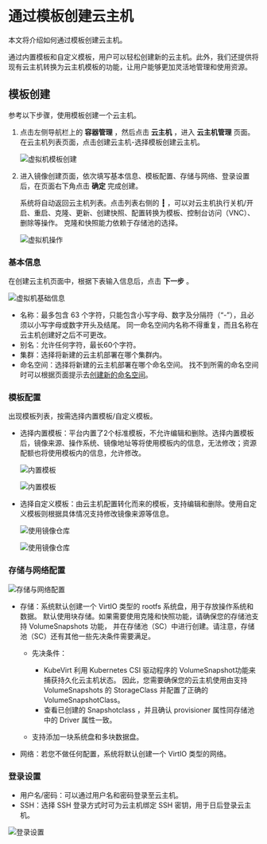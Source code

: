 # 通过模板创建云主机

本文将介绍如何通过模板创建云主机。

通过内置模板和自定义模板，用户可以轻松创建新的云主机。此外，我们还提供将现有云主机转换为云主机模板的功能，让用户能够更加灵活地管理和使用资源。

## 模板创建

参考以下步骤，使用模板创建一个云主机。

1. 点击左侧导航栏上的 __容器管理__ ，然后点击 __云主机__ ，进入 __云主机管理__ 页面。在云主机列表页面，点击创建云主机-选择模板创建云主机。

    ![虚拟机模板创建](../images/create-tep01.png)

2. 进入镜像创建页面，依次填写基本信息、模板配置、存储与网络、登录设置后，在页面右下角点击 __确定__ 完成创建。

    系统将自动返回云主机列表。点击列表右侧的 __┇__ ，可以对云主机执行关机/开启、重启、克隆、更新、创建快照、配置转换为模板、控制台访问（VNC）、删除等操作。
    克隆和快照能力依赖于存储池的选择。

    ![虚拟机操作](../images/create-tep02.png)

### 基本信息

在创建云主机页面中，根据下表输入信息后，点击 __下一步__ 。

![虚拟机基础信息](../images/create-tep03.png)

- 名称：最多包含 63 个字符，只能包含小写字母、数字及分隔符（“-”），且必须以小写字母或数字开头及结尾。
  同一命名空间内名称不得重复，而且名称在云主机创建好之后不可更改。
- 别名：允许任何字符，最长60个字符。
- 集群：选择将新建的云主机部署在哪个集群内。
- 命名空间：选择将新建的云主机部署在哪个命名空间。
  找不到所需的命名空间时可以根据页面提示去[创建新的命名空间](../../admin/kpanda/namespaces/createns.md)。

### 模板配置

出现模板列表，按需选择内置模板/自定义模板。

- 选择内置模板：平台内置了2个标准模板，不允许编辑和删除。选择内置模板后，镜像来源、操作系统、镜像地址等将使用模板内的信息，无法修改；资源配额也将使用模板内的信息，允许修改。
  
    ![内置模板](../images/create-tep04.png)

    ![内置模板](../images/create-tep05.png)

- 选择自定义模板：由云主机配置转化而来的模板，支持编辑和删除。使用自定义模板则根据具体情况支持修改镜像来源等信息。

    ![使用镜像仓库](../images/create-tep06.png)

    ![使用镜像仓库](../images/create-tep07.png)

### 存储与网络配置

![存储与网络配置](../images/create-tep08.png)

- 存储：系统默认创建一个 VirtIO 类型的 rootfs 系统盘，用于存放操作系统和数据。
  默认使用块存储。如果需要使用克隆和快照功能，请确保您的存储池支持 VolumeSnapshots 功能，
  并在存储池（SC）中进行创建。请注意，存储池（SC）还有其他一些先决条件需要满足。

    - 先决条件：

        - KubeVirt 利用 Kubernetes CSI 驱动程序的 VolumeSnapshot功能来捕获持久化云主机状态。
          因此，您需要确保您的云主机使用由支持 VolumeSnapshots 的 StorageClass 并配置了正确的 VolumeSnapshotClass。
        - 查看已创建的 Snapshotclass ，并且确认 provisioner 属性同存储池中的 Driver 属性一致。

    - 支持添加一块系统盘和多块数据盘。

- 网络：若您不做任何配置，系统将默认创建一个 VirtIO 类型的网络。

### 登录设置

- 用户名/密码：可以通过用户名和密码登录至云主机。
- SSH：选择 SSH 登录方式时可为云主机绑定 SSH 密钥，用于日后登录云主机。

![登录设置](../images/createvm08_1.png)
